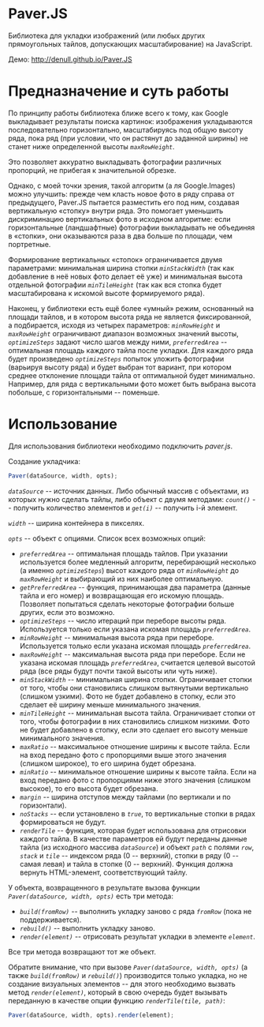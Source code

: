 Paver.JS
========

Библиотека для укладки изображений (или любых других прямоугольных тайлов, допускающих масштабирование) на JavaScript.

Демо: http://denull.github.io/Paver.JS

# Предназначение и суть работы

По принципу работы библиотека ближе всего к тому, как Google выкладывает результаты поиска картинок: изображения укладываются последовательно горизонтально, масштабируясь под общую высоту ряда, пока ряд (при условии, что он растянут до заданной ширины) не станет ниже определенной высоты *`maxRowHeight`*.

Это позволяет аккуратно выкладывать фотографии различных пропорций, не прибегая к значительной обрезке.

Однако, с моей точки зрения, такой алгоритм (а ля Google.Images) можно улучшить: прежде чем класть новое фото в ряду справа от предыдущего, Paver.JS пытается разместить его под ним, создавая вертикальную «стопку» внутри ряда. Это помогает уменьшить дискриминацию вертикальных фото в исходном алгоритме: если горизонтальные (ландшафтные) фотографии выкладывать не объединяя в «стопки», они оказываются раза в два больше по площади, чем портретные.

Формирование вертикальных «стопок» ограничивается двумя параметрами: минимальная ширина стопки *`minStackWidth`* (так как добавление в неё новых фото делает её уже) и минимальная высота отдельной фотографии *`minTileHeight`* (так как вся стопка будет масштабирована к искомой высоте формируемого ряда).

Наконец, у библиотеки есть ещё более «умный» режим, основанный на площади тайлов, и в котором высота ряда не является фиксированной, а подбирается, исходя из четырех параметров: *`minRowHeight`* и *`maxRowHeight`* ограничивают диапазон возможных значений высоты, *`optimizeSteps`* задают число шагов между ними, *`preferredArea`* -- оптимальная площадь каждого тайла после укладки. Для каждого ряда будет произведено *`optimizeSteps`* попыток уложить фотографии (варьируя высоту ряда) и будет выбран тот вариант, при котором среднее отклонение площади тайла от оптимальной будет минимально. Например, для ряда с вертикальными фото может быть выбрана высота побольше, с горизонтальными -- поменьше.

# Использование

Для использования библиотеки необходимо подключить *paver.js*.

Создание укладчика:

````js
Paver(dataSource, width, opts);
````

*`dataSource`* -- источник данных. Либо обычный массив с объектами, из которых нужно сделать тайлы, либо объект с двумя методами: *`count()`* -- получить количество элементов и *`get(i)`* -- получить i-й элемент.

*`width`* -- ширина контейнера в пикселях.

*`opts`* -- объект с опциями. Список всех возможных опций:

* *`preferredArea`* -- оптимальная площадь тайлов. При указании используется более медленный алгоритм, перебирающий несколько (а именно *`optimizeSteps`*) высот каждого ряда от *`minRowHeight`* до *`maxRowHeight`* и выбирающий из них наиболее оптимальную.
* *`getPreferredArea`* -- функция, принимающая два параметра (данные тайла и его номер) и возвращающая его искомую площадь. Позволяет попытаться сделать некоторые фотографии больше других, если это возможно.
* *`optimizeSteps`* -- число итераций при переборе высоты ряда. Используется только если указана искомая площадь *`preferredArea`*.
* *`minRowHeight`* -- минимальная высота ряда при переборе. Используется только если указана искомая площадь *`preferredArea`*.
* *`maxRowHeight`* -- максимальная высота ряда при переборе. Если не указана искомая площадь *`preferredArea`*, считается целевой высотой ряда (все ряды будут почти такой высоты или чуть ниже).
* *`minStackWidth`* -- минимальная ширина стопки. Ограничивает стопки от того, чтобы они становились слишком вытянутыми вертикально (слишком узкими). Фото не будет добавлено в стопку, если это сделает её ширину меньше минимального значения.
* *`minTileHeight`* -- минимальная высота тайла. Ограничивает стопки от того, чтобы фотографии в них становились слишком низкими. Фото не будет добавлено в стопку, если это сделает его высоту меньше минимального значения.
* *`maxRatio`* -- максимальное отношение ширины к высоте тайла. Если на вход передано фото с пропорциями выше этого значения (слишком широкое), то его ширина будет обрезана.
* *`minRatio`* -- минимальное отношение ширины к высоте тайла. Если на вход передано фото с пропорциями ниже этого значения (слишком высокое), то его высота будет обрезана.
* *`margin`* -- ширина отступов между тайлами (по вертикали и по горизонтали).
* *`noStacks`* -- если установлено в *`true`*, то вертикальные стопки в рядах формироваться не будут.
* *`renderTile`* -- функция, которая будет использована для отрисовки каждого тайла. В качестве параметров ей будут переданы данные тайла (из исходного массива *`dataSource`*) и объект *`path`* с полями *`row`*, *`stack`* и *`tile`* -- индексом ряда (0 -- верхний), стопки в ряду (0 -- самая левая) и тайла в стопке (0 -- верхний). Функция должна вернуть HTML-элемент, соответствующий тайлу.

У объекта, возвращенного в результате вызова функции *`Paver(dataSource, width, opts)`* есть три метода:
* *`build(fromRow)`* -- выполнить укладку заново с ряда *`fromRow`* (пока не поддерживается).
* *`rebuild()`* -- выполнить укладку заново.
* *`render(element)`* -- отрисовать результат укладки в элементе *`element`*.

Все три метода возвращают тот же объект.

Обратите внимание, что при вызове *`Paver(dataSource, width, opts)`* (а также *`build(fromRow)`* и *`rebuild()`*) производится только укладка, но не создание визуальных элементов -- для этого необходимо вызвать метод *`render(element)`*, который в свою очередь будет вызывать переданную в качестве опции функцию *`renderTile(tile, path)`*:

````js
Paver(dataSource, width, opts).render(element);
````

